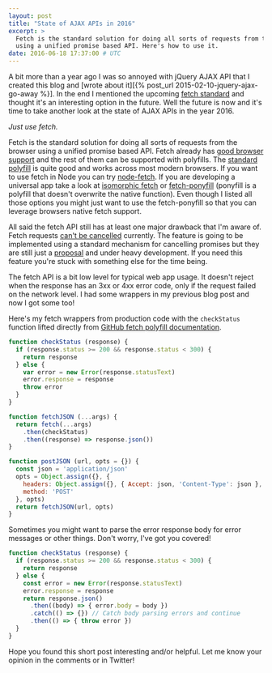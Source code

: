 ```yaml
---
layout: post
title: "State of AJAX APIs in 2016"
excerpt: >
  Fetch is the standard solution for doing all sorts of requests from the browser
  using a unified promise based API. Here's how to use it.
date: 2016-06-18 17:37:00 # UTC
---
```


A bit more than a year ago I was so annoyed with jQuery AJAX API that I created
this blog and [wrote about it][{% post_url 2015-02-10-jquery-ajax-go-away %}].
In the end I mentioned the upcoming [fetch standard][fetch] and thought it's an
interesting option in the future. Well the future is now and it's time to take
another look at the state of AJAX APIs in the year 2016.

*Just use fetch.*

Fetch is the standard solution for doing all sorts of requests from the browser
using a unified promise based API. Fetch already has [good browser support][caniuse]
and the rest of them can be supported with polyfills. The [standard polyfill][fetch-polyfill]
is quite good and works across most modern browsers. If you want to use fetch
in Node you can try [node-fetch][node-fetch]. If you are developing a universal
app take a look at [isomorphic fetch][isomorphic-fetch] or [fetch-ponyfill][fetch-ponyfill]
(ponyfill is a polyfill that doesn't overwrite the native function). Even though
I listed all those options you might just want to use the fetch-ponyfill so
that you can leverage browsers native fetch support.

All said the fetch API still has at least one major drawback that I'm aware of.
Fetch requests [can't be cancelled][fetch-cancel] currently. The feature is going
to be implemented using a standard mechanism for cancelling promises but they
are still just a [proposal][cancelable-promises] and under heavy development. If
you need this feature you're stuck with something else for the time being.

The fetch API is a bit low level for typical web app usage. It doesn't reject
when the response has an 3xx or 4xx error code, only if the request failed on the
network level. I had some wrappers in my previous blog post and now I got some too!

Here's my fetch wrappers from production code with the `checkStatus` function
lifted directly from [GitHub fetch polyfill documentation][fetch-errors].

```javascript
function checkStatus (response) {
  if (response.status >= 200 && response.status < 300) {
    return response
  } else {
    var error = new Error(response.statusText)
    error.response = response
    throw error
  }
}

function fetchJSON (...args) {
  return fetch(...args)
    .then(checkStatus)
    .then((response) => response.json())
}

function postJSON (url, opts = {}) {
  const json = 'application/json'
  opts = Object.assign({}, {
    headers: Object.assign({}, { Accept: json, 'Content-Type': json }, opts.headers),
    method: 'POST'
  }, opts)
  return fetchJSON(url, opts)
}
```

Sometimes you might want to parse the error response body for error messages or
other things. Don't worry, I've got you covered!

```javascript
function checkStatus (response) {
  if (response.status >= 200 && response.status < 300) {
    return response
  } else {
    const error = new Error(response.statusText)
    error.response = response
    return response.json()
      .then((body) => { error.body = body })
      .catch(() => {}) // Catch body parsing errors and continue
      .then(() => { throw error })
  }
}
```

Hope you found this short post interesting and/or helpful. Let me know your
opinion in the comments or in Twitter!

[fetch]: https://fetch.spec.whatwg.org/
[caniuse]: http://caniuse.com/#feat=fetch
[fetch-errors]: https://github.com/github/fetch#handling-http-error-statuses
[fetch-polyfill]: https://github.com/github/fetch
[node-fetch]: https://github.com/bitinn/node-fetch
[fetch-ponyfill]: https://github.com/qubyte/fetch-ponyfill
[isomorphic-fetch]: https://github.com/matthew-andrews/isomorphic-fetch
[fetch-cancel]: https://github.com/whatwg/fetch/issues/27
[cancelable-promises]: https://github.com/domenic/cancelable-promise
